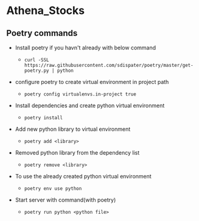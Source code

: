 # Athena_Stocks

## Poetry commands
- Install poetry if you havn't already with below command
    - `curl -SSL https://raw.githubusercontent.com/sdispater/poetry/master/get-poetry.py | python`

- configure poetry to create virtual environment in project path
    - `poetry config virtualenvs.in-project true`

- Install dependencies and create python virtual environment 
    - `poetry install`

- Add new python library to virtual environment 
    - `poetry add <library>`

- Removed  python library from the dependency list
    - `poetry remove <library>`
  
- To use the already created python virtual environment 
    - `poetry env use python`

- Start server with command(with poetry)
    - `poetry run python <python file>`

